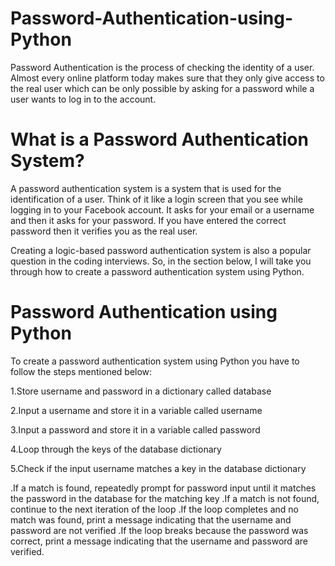# Password-Authentication-using-Python
Password Authentication is the process of checking the identity of a user. Almost every online platform today makes sure that they only give access to the real user which can be only possible by asking for a password while a user wants to log in to the account.

# What is a Password Authentication System?
A password authentication system is a system that is used for the identification of a user. Think of it like a login screen that you see while logging in to your Facebook account. It asks for your email or a username and then it asks for your password. If you have entered the correct password then it verifies you as the real user.

Creating a logic-based password authentication system is also a popular question in the coding interviews. So, in the section below, I will take you through how to create a password authentication system using Python.

# Password Authentication using Python
To create a password authentication system using Python you have to follow the steps mentioned below:

1.Store username and password in a dictionary called database

2.Input a username and store it in a variable called username

3.Input a password and store it in a variable called password

4.Loop through the keys of the database dictionary

5.Check if the input username matches a key in the database dictionary

.If a match is found, repeatedly prompt for password input until it matches the password in the database for the matching key
.If a match is not found, continue to the next iteration of the loop
.If the loop completes and no match was found, print a message indicating that the username and password are not verified
.If the loop breaks because the password was correct, print a message indicating that the username and password are verified.


